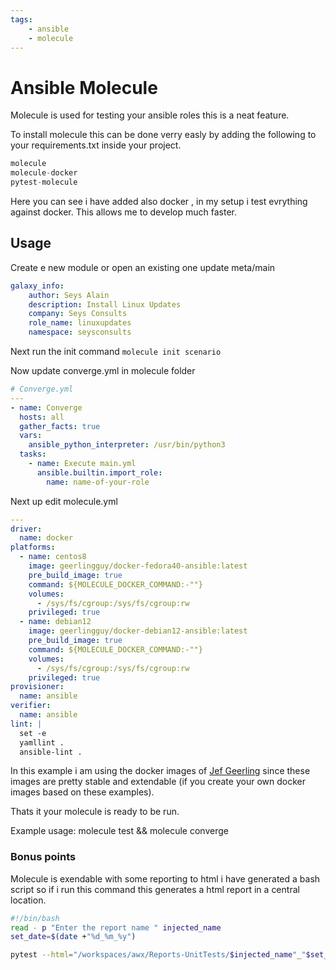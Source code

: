 ```yaml
---
tags:
    - ansible
    - molecule
---
```

# Ansible Molecule
Molecule is used for testing your ansible roles this is a neat feature.

To install molecule this can be done verry easly by adding the following to your requirements.txt inside your project.

```python
molecule
molecule-docker
pytest-molecule
```

Here you can see i have added also docker , in my setup i test evrything against docker. This allows me to develop much faster.

## Usage
Create e new module or open an existing one update meta/main
```yaml
galaxy_info:
    author: Seys Alain
    description: Install Linux Updates
    company: Seys Consults
    role_name: linuxupdates
    namespace: seysconsults
```
Next run the init command
```molecule init scenario ```

Now update converge.yml in molecule folder
```yaml
# Converge.yml
---
- name: Converge
  hosts: all
  gather_facts: true
  vars:
    ansible_python_interpreter: /usr/bin/python3
  tasks:
    - name: Execute main.yml
      ansible.builtin.import_role:
        name: name-of-your-role
```

Next up edit molecule.yml
```yaml
---
driver:
  name: docker
platforms:
  - name: centos8
    image: geerlingguy/docker-fedora40-ansible:latest
    pre_build_image: true
    command: ${MOLECULE_DOCKER_COMMAND:-""}
    volumes:
      - /sys/fs/cgroup:/sys/fs/cgroup:rw
    privileged: true
  - name: debian12
    image: geerlingguy/docker-debian12-ansible:latest
    pre_build_image: true
    command: ${MOLECULE_DOCKER_COMMAND:-""}
    volumes:
      - /sys/fs/cgroup:/sys/fs/cgroup:rw
    privileged: true
provisioner:
  name: ansible
verifier:
  name: ansible
lint: |
  set -e
  yamllint .
  ansible-lint .
```
In this example i am using the docker images of [Jef Geerling](https://github.com/geerlingguy) since these images are pretty stable and extendable (if you create your own docker images based on these examples).

Thats it your molecule is ready to be run.

Example usage:
molecule test && molecule converge

### Bonus points
Molecule is exendable with some reporting to html i have generated a bash script so if i run this command this generates a html report in a central location.

```bash
#!/bin/bash
read - p "Enter the report name " injected_name
set_date=$(date +"%d_%m_%y")

pytest --html="/workspaces/awx/Reports-UnitTests/$injected_name"_"$set_date".html
```
